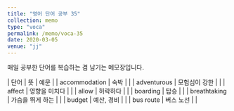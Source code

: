 ```yaml
---
title: "영어 단어 공부 35"
collection: memo
type: "voca"
permalink: /memo/voca-35
date: 2020-03-05
venue: "jj"
---
```


매일 공부한 단어를 복습하는 겸 남기는 메모장입니다.

| 단어 | 뜻 | 예문 |
| accommodation | 숙박 |  |
| adventurous | 모험심이 강한 |  |
| affect | 영향을 미치다 |  |
| allow | 허락하다 |  |
| boarding | 탑승 |  |
| breathtaking | 가슴을 뛰게 하는 |  |
| budget | 예산, 경비 |  |
| bus route | 버스 노선 |  |


